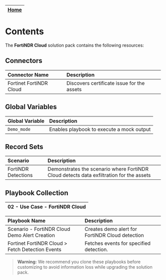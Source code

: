 | [Home](../README.md) |
|----------------------|
# Contents

The **FortiNDR Cloud** solution pack contains the following resources:

## Connectors

| Connector Name | Description |
| :-             | :-          |
| Fortinet FortiNDR Cloud | Discovers certificate issue for the assets |

## Global Variables

| Global Variable | Description                               |
|:----------------|:------------------------------------------|
| `Demo_mode`     | Enables playbook to execute a mock output |

## Record Sets
| Scenario          | Description |
| :-                | :-          |
| FortiNDR Detections | Demonstrates the scenario where FortiNDR Cloud detects data exfiltration for the assets |

## Playbook Collection

| 02 - Use Case - FortiNDR Cloud                                          |
|:-------------------------------------------------------------------------|


| Playbook Name                                           | Description                                                                                                  |
|:--------------------------------------------------------|:-------------------------------------------------------------------------------------------------------------|
| Scenario - FortiNDR Cloud Demo Alert Creation                  | Creates demo alert for FortiNDR Cloud detection |
| Fortinet FortiNDR Cloud > Fetch Detection Events | Fetches events for specified detection.                                         |


>**Warning:** We recommend you clone these playbooks before customizing to avoid information loss while upgrading the solution pack.

